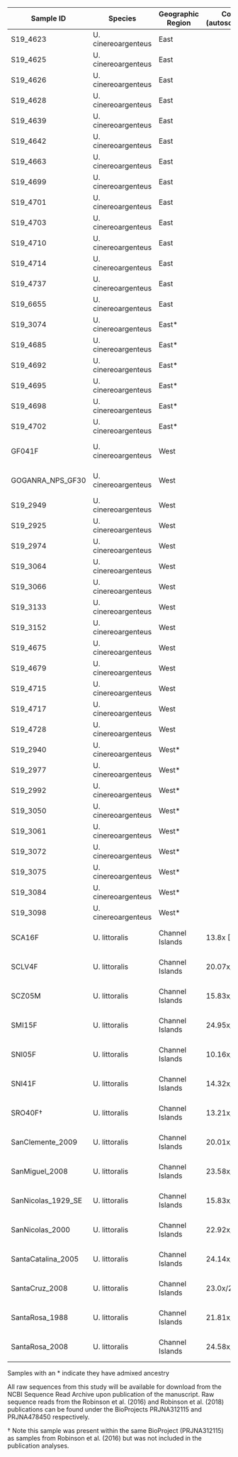 | Sample ID | Species | Geographic Region | Coverage (autosomes/ChrX) | Source |
| --------- | ------- | ----------------- | -------- | ------ |
| S19_4623 | U. cinereoargenteus | East | | This Study |
| S19_4625 | U. cinereoargenteus | East | | This Study |
| S19_4626 | U. cinereoargenteus | East | | This Study |
| S19_4628 | U. cinereoargenteus | East | | This Study |
| S19_4639 | U. cinereoargenteus | East | | This Study |
| S19_4642 | U. cinereoargenteus | East | | This Study |
| S19_4663 | U. cinereoargenteus | East | | This Study |
| S19_4699 | U. cinereoargenteus | East | | This Study |
| S19_4701 | U. cinereoargenteus | East | | This Study |
| S19_4703 | U. cinereoargenteus | East | | This Study |
| S19_4710 | U. cinereoargenteus | East | | This Study |
| S19_4714 | U. cinereoargenteus | East | | This Study |
| S19_4737 | U. cinereoargenteus | East | | This Study |
| S19_6655 | U. cinereoargenteus | East | | This Study |
| S19_3074 | U. cinereoargenteus | East* | | This Study |
| S19_4685 | U. cinereoargenteus | East* | | This Study |
| S19_4692 | U. cinereoargenteus | East* | | This Study |
| S19_4695 | U. cinereoargenteus | East* | | This Study |
| S19_4698 | U. cinereoargenteus | East* | | This Study |
| S19_4702 | U. cinereoargenteus | East* | | This Study |
| GF041F | U. cinereoargenteus | West | | Robinson et al. (2016) |
| GOGANRA_NPS_GF30 | U. cinereoargenteus | West | | Robinson et al. (2018) |
| S19_2949 | U. cinereoargenteus | West | | This Study |
| S19_2925 | U. cinereoargenteus | West | | This Study |
| S19_2974 | U. cinereoargenteus | West | | This Study |
| S19_3064 | U. cinereoargenteus | West | | This Study |
| S19_3066 | U. cinereoargenteus | West | | This Study |
| S19_3133 | U. cinereoargenteus | West | | This Study |
| S19_3152 | U. cinereoargenteus | West | | This Study |
| S19_4675 | U. cinereoargenteus | West | | This Study |
| S19_4679 | U. cinereoargenteus | West | | This Study |
| S19_4715 | U. cinereoargenteus | West | | This Study |
| S19_4717 | U. cinereoargenteus | West | | This Study |
| S19_4728 | U. cinereoargenteus | West | | This Study |
| S19_2940 | U. cinereoargenteus | West* | | This Study |
| S19_2977 | U. cinereoargenteus | West* | | This Study |
| S19_2992 | U. cinereoargenteus | West* | | This Study |
| S19_3050 | U. cinereoargenteus | West* | | This Study |
| S19_3061 | U. cinereoargenteus | West* | | This Study |
| S19_3072 | U. cinereoargenteus | West* | | This Study |
| S19_3075 | U. cinereoargenteus | West* | | This Study |
| S19_3084 | U. cinereoargenteus | West* | | This Study |
| S19_3098 | U. cinereoargenteus | West* | | This Study |
| SCA16F | U. littoralis | Channel Islands | 13.8x [11.83x] | Robinson et al. (2016) |
| SCLV4F | U. littoralis | Channel Islands | 20.07x/18.44x | Robinson et al. (2016) |
| SCZ05M | U. littoralis | Channel Islands  | 15.83x/7.89x | Robinson et al. (2016) |
| SMI15F | U. littoralis | Channel Islands | 24.95x/20.93x | Robinson et al. (2016) |
| SNI05F | U. littoralis | Channel Islands | 10.16x/9.4x | Robinson et al. (2016) |
| SNI41F | U. littoralis | Channel Islands | 14.32x/13.26x | Robinson et al. (2016) |
| SRO40F† | U. littoralis | Channel Islands | 13.21x/12.32x| Robinson et al. (2016) |
| SanClemente_2009 | U. littoralis | Channel Islands | 20.01x/18.56x | Robinson et al. (2018) |
| SanMiguel_2008 | U. littoralis | Channel Islands | 23.58x/11.42x | Robinson et al. (2018) |
| SanNicolas_1929_SE | U. littoralis | Channel Islands | 15.83x/14.14x | Robinson et al. (2018) |
| SanNicolas_2000 | U. littoralis | Channel Islands | 22.92x/11.53x | Robinson et al. (2018) |
| SantaCatalina_2005 | U. littoralis | Channel Islands | 24.14x/11.80x | Robinson et al. (2018) |
| SantaCruz_2008 | U. littoralis | Channel Islands | 23.0x/21.07x | Robinson et al. (2018) |
| SantaRosa_1988 | U. littoralis | Channel Islands | 21.81x/19.36x| Robinson et al. (2018) |
| SantaRosa_2008 | U. littoralis | Channel Islands | 24.58x/12.08x | Robinson et al. (2018) |

Samples with an * indicate they have admixed ancestry  

All raw sequences from this study will be available for download from the NCBI Sequence Read Archive upon publication of the manuscript. Raw sequence reads from the Robinson et al. (2016) and Robinson et al. (2018) publications can be found under the BioProjects PRJNA312115 and PRJNA478450 respectively. 

† Note this sample was present within the same BioProject (PRJNA312115) as samples from Robinson et al. (2016) but was not included in the publication analyses. 
